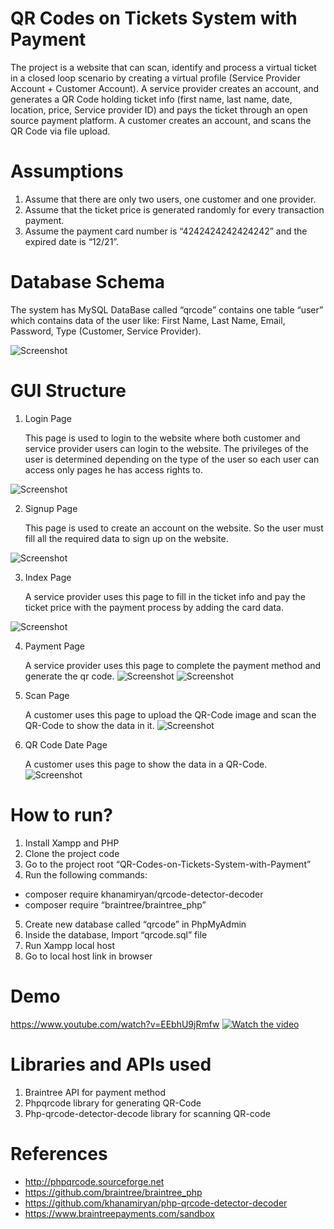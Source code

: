 # QR Codes on Tickets System with Payment
The project is a website that can scan, identify and process a virtual ticket in a closed loop scenario by creating a virtual profile (Service Provider Account + Customer Account).
A service provider creates an account, and generates a QR Code holding ticket info (first name, last name, date, location, price, Service provider ID) and pays the ticket through an open source payment platform.
A customer creates an account, and scans the QR Code via file upload.  

# Assumptions
1. Assume that there are only two users, one customer and one provider.
2. Assume that the ticket price is generated randomly for every transaction payment.
3. Assume the payment card number is “4242424242424242” and the expired date is “12/21”.

# Database Schema
The system has MySQL DataBase called “qrcode” contains one table “user” which contains data of the user like: First Name, Last Name, Email, Password, Type (Customer, Service Provider).

![Screenshot](GUIimages/schema.PNG)

# GUI Structure
1. Login Page

    This page is used to login to the website where both customer and service provider users can login to the website.
    The privileges of the user is determined depending on the type of the user so each user can access only pages he has access rights to.
    
![Screenshot](GUIimages/login.PNG)

2. Signup Page

    This page is used to create an account on the website.
    So the user must fill all the required data to sign up on the website.

![Screenshot](GUIimages/signup.PNG)

3. Index Page

    A service provider uses this page to fill in the ticket info and pay the ticket price with the payment process by adding the card data.
    
![Screenshot](GUIimages/index.PNG)

4. Payment Page

    A service provider uses this page to complete the payment method and generate the qr code.
![Screenshot](GUIimages/payment.PNG)
![Screenshot](GUIimages/qr.PNG)

5. Scan Page

    A customer uses this page to upload the QR-Code image and scan the QR-Code to show the data in it.
![Screenshot](GUIimages/scanqr.PNG)

6. QR Code Date Page

    A customer uses this page to show the data in a QR-Code.
![Screenshot](GUIimages/dataqr.PNG)

# How to run?
1. Install Xampp and PHP 
2. Clone the project code
3. Go to the project root “QR-Codes-on-Tickets-System-with-Payment”
4. Run the following commands:
  - composer require khanamiryan/qrcode-detector-decoder
  - composer require “braintree/braintree_php”
5. Create new database called “qrcode” in PhpMyAdmin
6. Inside the database, Import “qrcode.sql” file
7. Run Xampp local host
8. Go to local host link in browser 
 
# Demo 
https://www.youtube.com/watch?v=EEbhU9jRmfw
[![Watch the video](GUIimages/login.PNG)](https://www.youtube.com/watch?v=EEbhU9jRmfw)

# Libraries and APIs used
1. Braintree API  for payment method
2. Phpqrcode library for generating QR-Code
3. Php-qrcode-detector-decode library for scanning QR-code

# References
- http://phpqrcode.sourceforge.net
- https://github.com/braintree/braintree_php
- https://github.com/khanamiryan/php-qrcode-detector-decoder
- https://www.braintreepayments.com/sandbox
